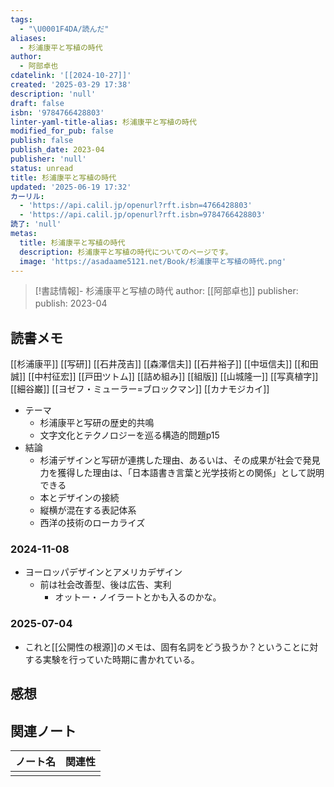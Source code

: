 ```yaml
---
tags:
  - "\U0001F4DA/読んだ"
aliases:
  - 杉浦康平と写植の時代
author:
  - 阿部卓也
cdatelink: '[[2024-10-27]]'
created: '2025-03-29 17:38'
description: 'null'
draft: false
isbn: '9784766428803'
linter-yaml-title-alias: 杉浦康平と写植の時代
modified_for_pub: false
publish: false
publish_date: 2023-04
publisher: 'null'
status: unread
title: 杉浦康平と写植の時代
updated: '2025-06-19 17:32'
カーリル:
  - 'https://api.calil.jp/openurl?rft.isbn=4766428803'
  - 'https://api.calil.jp/openurl?rft.isbn=9784766428803'
読了: 'null'
metas:
  title: 杉浦康平と写植の時代
  description: 杉浦康平と写植の時代についてのページです。
  image: 'https://asadaame5121.net/Book/杉浦康平と写植の時代.png'
---
```

> [!書誌情報]-
>  杉浦康平と写植の時代
>  author: [[阿部卓也]]
>  publisher: 
>  publish: 2023-04 
　
## 読書メモ
[[杉浦康平]]
[[写研]]
[[石井茂吉]]
[[森澤信夫]]
[[石井裕子]]
[[中垣信夫]]
[[和田誠]]
[[中村征宏]]
[[戸田ツトム]]
[[詰め組み]]
[[組版]]
[[山城隆一]]
[[写真植字]]
[[細谷巌]]
[[ヨゼフ・ミューラー=ブロックマン]]
[[カナモジカイ]]
- テーマ
	- 杉浦康平と写研の歴史的共鳴
	- 文字文化とテクノロジーを巡る構造的問題p15
- 結論
	- 杉浦デザインと写研が連携した理由、あるいは、その成果が社会で発見力を獲得した理由は、「日本語書き言葉と光学技術との関係」として説明できる
	- 本とデザインの接続
	- 縦横が混在する表記体系
	- 西洋の技術のローカライズ
### 2024-11-08
- ヨーロッパデザインとアメリカデザイン
	- 前は社会改善型、後は広告、実利
		- オットー・ノイラートとかも入るのかな。
### 2025-07-04
- これと[[公開性の根源]]のメモは、固有名詞をどう扱うか？ということに対する実験を行っていた時期に書かれている。
## 感想

## 関連ノート
| ノート名 | 関連性 |
| ---- | --- |
|      |     |
